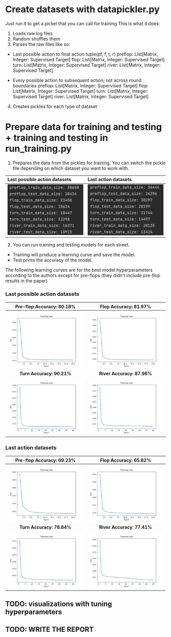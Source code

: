 # Create datasets with datapickler.py

Just run it to get a pickel that you can call for training
This is what it does:
1. Loads raw log files
2. Random shuffles them
3. Parses the raw files like so:

- Last possible action to final action
tuple(pf, f, t, r)
preflop: List[Matrix, Integer: Supervised Target]
flop: List[Matrix, Integer: Supervised Target]
turn: List[Matrix, Integer: Supervised Target]
river: List[Matrix, Integer: Supervised Target]

- Every possible action to subsequent action; not across round boundaries
preflop: List[Matrix, Integer: Supervised Target]
flop: List[Matrix, Integer: Supervised Target]
turn: List[Matrix, Integer: Supervised Target]
river: List[Matrix, Integer: Supervised Target]
  
4. Creates pickles for each type of dataset

# Prepare data for training and testing + training and testing in run_training.py
1. Prepares the data from the pickles for training.  You can switch the pickle file depending on which dataset you want to work with.

| Last possible action datasets | Last action datasets|
| :-------- | :-------- |
| ![Image 1](./for_readme/train_test_datasets.png) | ![Image 2](./for_readme/train_test_datasets_2.png) |

2. You can run training and testing models for each street. 

  * Training will produce a learning curve and save the model. 
  * Test prints the accuracy of the model.

The following learning curves are for the best model hyperparameters according to the authors except for pre-flops (they didn't include pre-flop results in the paper)

### Last possible action datasets

| Pre-flop Accuracy: 80.18% | Flop Accuracy: 81.97%|
| :--------: | :--------: |
| ![Image 1](./for_readme/preflop_last_possible_lc_epoch_loss.png) | ![Image 2](./for_readme/flop_last_possible_lc_epoch_loss.png) |
| **Turn Accuracy: 90.21%**| **River Accuracy: 87.96%**|
| ![Image 1](./for_readme/turn_last_possible_lc_epoch_loss.png) | ![Image 2](./for_readme/river_last_possible_lc_epoch_loss.png) |


### Last action datasets

| Pre-flop Accuracy: 69.23% | Flop Accuracy: 65.82%|
| :--------: | :--------: |
| ![Image 1](./for_readme/preflop_last_action_lc_epoch_loss.png) | ![Image 2](./for_readme/flop_last_action_lc_epoch_loss.png) |
| **Turn Accuracy: 78.84%**| **River Accuracy: 77.41%**|
| ![Image 1](./for_readme/turn_last_action_lc_epoch_loss.png) | ![Image 2](./for_readme/river_last_action_lc_epoch_loss.png) |




## TODO: visualizations with tuning hyperparameters
## TODO: WRITE THE REPORT